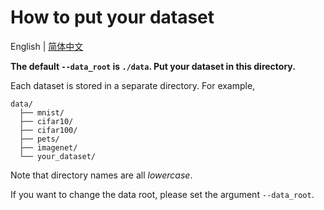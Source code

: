 # How to put your dataset

English | [简体中文](README_zh-CN.md)

**The default `--data_root` is `./data`. Put your dataset in this directory.**

Each dataset is stored in a separate directory. For example,

```
data/
  ├── mnist/
  ├── cifar10/
  ├── cifar100/
  ├── pets/
  ├── imagenet/
  └── your_dataset/
```

Note that directory names are all _lowercase_.

If you want to change the data root, please set the argument `--data_root`.

